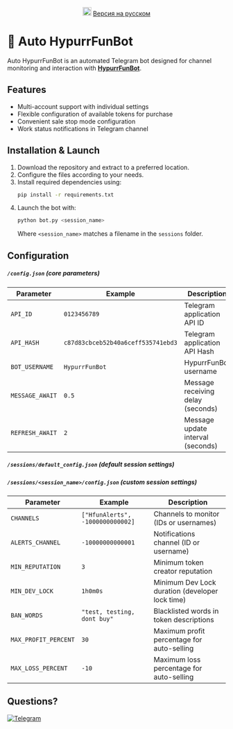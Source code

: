 <div align="center">
<img src="https://github.githubassets.com/images/icons/emoji/unicode/1f1f7-1f1fa.png" height="20" width="20"> <a href="https://github.com/ApTyp4uK1337/Auto-HypurrFunBot/blob/master/README.md" title="Версия на русском">Версия на русском</a>
</div>

# 🐰 Auto HypurrFunBot

Auto HypurrFunBot is an automated Telegram bot designed for channel monitoring and interaction with **[HypurrFunBot](https://t.me/HypurrFunBot)**.

## Features  
- Multi-account support with individual settings  
- Flexible configuration of available tokens for purchase  
- Convenient sale stop mode configuration  
- Work status notifications in Telegram channel  

## Installation & Launch  
1. Download the repository and extract to a preferred location.  
2. Configure the files according to your needs.  
3. Install required dependencies using:  
   ```sh
   pip install -r requirements.txt
   ```
4. Launch the bot with:  
   ```sh
   python bot.py <session_name>
   ```
   Where `<session_name>` matches a filename in the `sessions` folder.  

## Configuration  
##### `/config.json` (core parameters)  
| Parameter        | Example                             | Description                                           |
|-----------------|------------------------------------|----------------------------------------------------|
| `API_ID`        | `0123456789`                       | Telegram application API ID                         |
| `API_HASH`      | `c87d83cbceb52b40a6ceff535741ebd3` | Telegram application API Hash                       |
| `BOT_USERNAME`  | `HypurrFunBot`                     | HypurrFunBot username                               |
| `MESSAGE_AWAIT` | `0.5`                              | Message receiving delay (seconds)                  |
| `REFRESH_AWAIT` | `2`                                | Message update interval (seconds)                  |

##### `/sessions/default_config.json` (default session settings)  
##### `/sessions/<session_name>/config.json` (custom session settings)
| Parameter              | Example                           | Description                                                  |
|-----------------------|----------------------------------|-----------------------------------------------------------|
| `CHANNELS`            | `["HfunAlerts", -1000000000002]` | Channels to monitor (IDs or usernames)                    |
| `ALERTS_CHANNEL`      | `-10000000000001`                | Notifications channel (ID or username)                    |
| `MIN_REPUTATION`      | `3`                              | Minimum token creator reputation                          |
| `MIN_DEV_LOCK`        | `1h0m0s`                         | Minimum Dev Lock duration (developer lock time)           |
| `BAN_WORDS`           | `"test, testing, dont buy"`      | Blacklisted words in token descriptions                   |
| `MAX_PROFIT_PERCENT`  | `30`                             | Maximum profit percentage for auto-selling                |
| `MAX_LOSS_PERCENT`    | `-10`                            | Maximum loss percentage for auto-selling                 |

## Questions?
<a href="https://t.me/aptyp4uk1337"><img src="https://img.shields.io/badge/Telegram-2CA5E0?style=for-the-badge&logo=telegram&logoColor=white" title="Telegram"></a>
